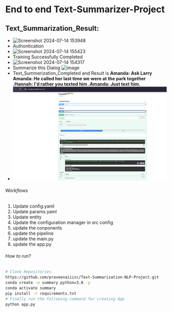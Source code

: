 
# End to end Text-Summarizer-Project

## Text_Summarization_Result:
- ![Screenshot 2024-07-14 153948](https://github.com/user-attachments/assets/99e916c4-afbd-47c4-89a5-f3df98c7d12e)
- Authontication
- ![Screenshot 2024-07-14 155423](https://github.com/user-attachments/assets/afbf39c5-15a1-4c4c-b870-2da7fa3d4dd5)
- Training Successfully Completed
- ![Screenshot 2024-07-14 154317](https://github.com/user-attachments/assets/31da7232-bff5-42bd-bce8-24edfce37da3)
- Summarize this Dialog ![image](https://github.com/user-attachments/assets/3aafff9c-cd18-4f0a-8a7c-614c29e3b30e)
- Text_Summerization_Completed and Result is **Amanda: Ask Larry Amanda: He called her last time we were at the park together .<n>Hannah: I'd rather you texted him .<n>Amanda: Just text him.**
- ![Model App Created](image-1.png)

###### Workflows
1. Update config.yaml
2. Update params.yaml
3. Update entity
4. Update the configuration manager in src config
5. update the conponents
6. update the pipeline
7. update the main.py
8. update the app.py
###### How to run?
```bash
# Clone Repositories 
https://github.com/praveenaiiisc/Text-Summarization-NLP-Project.git
conda create -n summary python=3.8 -y
conda activate summary
pip install -r requirements.txt
# Finally run the following command for creating App
python app.py
